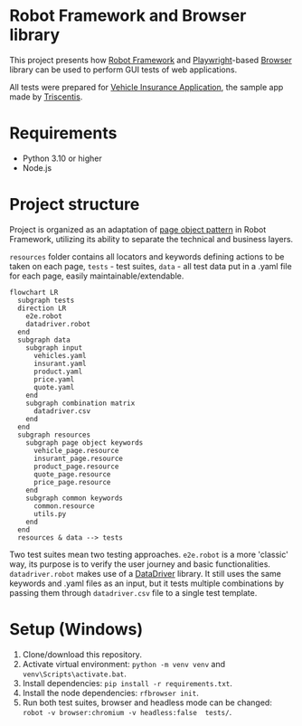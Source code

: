 # Robot Framework and Browser library

This project presents how [Robot Framework](https://robotframework.org/) and [Playwright](https://playwright.dev/)-based [Browser](https://robotframework-browser.org/) library can be used to perform GUI tests of web applications.

All tests were prepared for [Vehicle Insurance Application](http://sampleapp.tricentis.com/101/index.php), the sample app made by [Triscentis](https://www.tricentis.com/).

# Requirements

- Python 3.10 or higher
- Node.js

# Project structure

Project is organized as an adaptation of [page object pattern](https://www.guru99.com/page-object-model-pom-page-factory-in-selenium-ultimate-guide.html) in Robot Framework, utilizing its ability to separate the technical and business layers. 

`resources` folder contains all locators and keywords defining actions to be taken on each page, `tests` - test suites, `data` - all test data put in a .yaml file for each page, easily maintainable/extendable.

```mermaid
flowchart LR
  subgraph tests
  direction LR
    e2e.robot
    datadriver.robot
  end
  subgraph data
    subgraph input
      vehicles.yaml
      insurant.yaml
      product.yaml
      price.yaml
      quote.yaml
    end
    subgraph combination matrix
      datadriver.csv
    end
  end
  subgraph resources
    subgraph page object keywords
      vehicle_page.resource
      insurant_page.resource
      product_page.resource
      quote_page.resource
      price_page.resource
    end
    subgraph common keywords
      common.resource
      utils.py
    end
  end
  resources & data --> tests
```

Two test suites mean two testing approaches. `e2e.robot` is a more 'classic' way, its purpose is to verify the user journey and basic functionalities. `datadriver.robot` makes use of a [DataDriver](https://github.com/Snooz82/robotframework-datadriver) library. It still uses the same keywords and .yaml files as an input, but it tests multiple combinations by passing them through `datadriver.csv` file to a single test template.

# Setup (Windows)

1. Clone/download this repository.
2. Activate virtual environment: `python -m venv venv` and `venv\Scripts\activate.bat`.
3. Install dependencies: `pip install -r requirements.txt`.
4. Install the node dependencies: `rfbrowser init`.
5. Run both test suites, browser and headless mode can be changed: `robot -v browser:chromium -v headless:false  tests/`.
